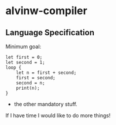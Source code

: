 # alvinw-compiler
## Language Specification
Minimum goal:
```
let first = 0;
let second = 1;
loop {
    let n = first + second;
    first = second;
    second = n;
    print(n);
}
```
+ the other mandatory stuff.

If I have time I would like to do more things!